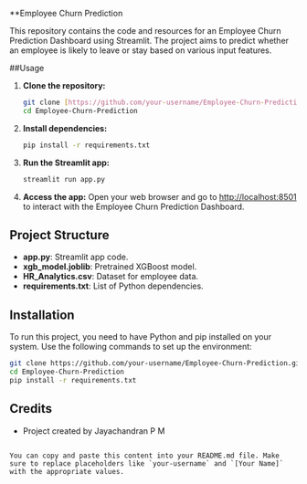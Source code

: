 
**Employee Churn Prediction

This repository contains the code and resources for an Employee Churn Prediction Dashboard using Streamlit. The project aims to predict whether an employee is likely to leave or stay based on various input features.

##Usage

1. **Clone the repository:**
   ```bash
   git clone [https://github.com/your-username/Employee-Churn-Prediction.git](https://github.com/jayachandranpm/Employee-Churn-Prediction.git)
   cd Employee-Churn-Prediction
   ```

2. **Install dependencies:**
   ```bash
   pip install -r requirements.txt
   ```

3. **Run the Streamlit app:**
   ```bash
   streamlit run app.py
   ```

4. **Access the app:**
   Open your web browser and go to [http://localhost:8501](http://localhost:8501) to interact with the Employee Churn Prediction Dashboard.

## Project Structure

- **app.py**: Streamlit app code.
- **xgb_model.joblib**: Pretrained XGBoost model.
- **HR_Analytics.csv**: Dataset for employee data.
- **requirements.txt**: List of Python dependencies.

## Installation

To run this project, you need to have Python and pip installed on your system. Use the following commands to set up the environment:

```bash
git clone https://github.com/your-username/Employee-Churn-Prediction.git
cd Employee-Churn-Prediction
pip install -r requirements.txt
```



## Credits

- Project created by Jayachandran P M
```

You can copy and paste this content into your README.md file. Make sure to replace placeholders like `your-username` and `[Your Name]` with the appropriate values.
